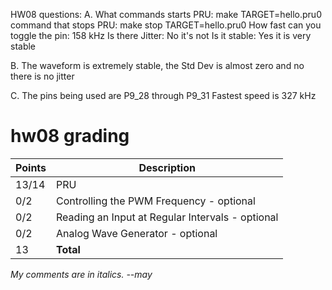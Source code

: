 HW08 questions:
A.
What commands starts PRU: make TARGET=hello.pru0
command that stops PRU: make stop TARGET=hello.pru0
How fast can you toggle the pin: 158 kHz
Is there Jitter: No it's not
Is it stable: Yes it is very stable

B.
The waveform is extremely stable, the Std Dev is almost zero and no there is no jitter

C.
The pins being used are P9_28 through P9_31
Fastest speed is 327 kHz

# hw08 grading

| Points      | Description |
| ----------- | ----------- |
| 13/14 | PRU | Some plots would be nice
|  0/2 | Controlling the PWM Frequency - optional
|  0/2 | Reading an Input at Regular Intervals - optional
|  0/2 | Analog Wave Generator - optional
| 13 | **Total**

*My comments are in italics. --may*
